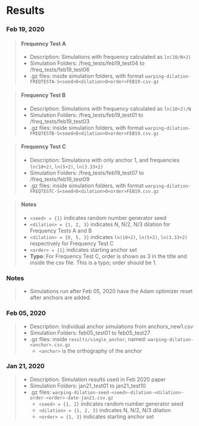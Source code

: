 # Results

### Feb 19, 2020
>#### Frequency Test A
> * Description: Simulations with frequency calculated as `ln(10/N+2)`
> * Simulation Folders: /freq_tests/feb19_test04 to /freq_tests/feb19_test06
> * .gz files: inside simulation folders, with format `warping-dilation-FREQTESTA-S<seed>D<dilation>O<order>FEB19.csv.gz`

>#### Frequency Test B
> * Description: Simulations with frequency calculated as `ln(10+2)/N`
> * Simulation Folders: /freq_tests/feb19_test01 to /freq_tests/feb19_test03
> * .gz files: inside simulation folders, with format `warping-dilation-FREQTESTB-S<seed>D<dilation>O<order>FEB19.csv.gz`

>#### Frequency Test C
> * Description: Simulations with only anchor 1, and frequencies `ln(10+2)`, `ln(5+2)`, `ln(3.33+2)`
> * Simulation Folders: /freq_tests/feb19_test07 to /freq_tests/feb19_test09
> * .gz files: inside simulation folders, with format `warping-dilation-FREQTESTC-S<seed>D<dilation>O<order>FEB19.csv.gz`

>#### Notes
>    * `<seed> = {1}` indicates random number generator seed
>    * `<dilation> = {1, 2, 3}` indicates N, N/2, N/3 dilation for Frequency Tests A and B
>    * `<dilation> = {0, 5, 3}` indicates `ln(10+2)`, `ln(5+2)`, `ln(3.33+2)` respectively for Frequency Test C
>    * `<order> = {1}` indicates starting anchor set
>    * **Typo**: For Frequency Test C, order is shown as 3 in the title and inside the csv file. This is a typo; order should be 1.


### Notes
> * Simulations run after Feb 05, 2020 have the Adam optimizer reset after anchors are added.

### Feb 05, 2020
> * Description: Individual anchor simulations from anchors_new1.csv
> * Simulation Folders: feb05_test01 to feb05_test27
> * .gz files: inside `results/single_anchor`, named: `warping-dilation-<anchor>.csv.gz`
>    * `<anchor>` is the orthography of the anchor

### Jan 21, 2020
 > * Description: Simulation results used in Feb 2020 paper
 > * Simulation Folders: jan21_test01 to jan21_test10
 > * .gz files: `warping-dilation-seed-<seed>-dilation-<dilation>-order-<order>-date-jan21.csv.gz`
 >    * `<seed> = {1, 2}` indicates random number generator seed
 >    * `<dilation> = {1, 2, 3}` indicates N, N/2, N/3 dilation
 >    * `<order> = {1, 3}` indicates starting anchor set
     

